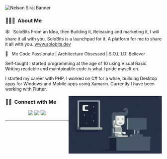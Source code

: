 ![Nelson Siraj Banner](https://avatars.githubusercontent.com/u/88562126?s=400&u=3640674ecce7cf4862123532d60135302f71bec5&v=4)

<!-- ## 👋 &nbsp;Hey there! I'm Nelson -->

### 👨🏻‍💻 &nbsp;About Me

🕸 &nbsp; SoloBits
From an Idea, then Building it, Releasing and marketing it, I will share it all with you. SoloBits is a launchpad for it. A platform for me to share it all with you.
www.solobits.dev

🙂 &nbsp; Me
Code Passionate | Architecture Obsessed | S.O.L.I.D. Believer

Self-taught I started programming at the age of 10 using Visual Basic. Writing readable and maintainable code is what I pride myself on. 

I started my career with PHP. I worked on C# for a while, building Desktop apps for Windows and Mobile apps using Xamarin. Currently I have been working with Flutter.


<img alt="Night Coding" src="https://raw.githubusercontent.com/AVS1508/AVS1508/master/assets/Night-Coding.gif" align="right"/>


### 🤝🏻 &nbsp;Connect with Me

<p align="center">
<a href="https://www.linkedin.com/in/solobits"><img src="https://solobits.dev/images/linkedin2x.png"/></a>
<a href="https://www.youtube.com/channel/UCZ4HJTxOHYSvzBmjs4BeooQ"><img src="https://solobits.dev/images/youtube2x.png"/></a>
<a href="https://twitter.com/solobits_nelson"><img src="https://solobits.dev/images/twitter2x.png"/></a>

  
</p>

-----
